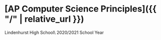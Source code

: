 # [AP Computer Science Principles]({{ "/" | relative_url }})

Lindenhurst High School\\
2020/2021 School Year
